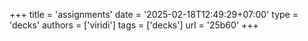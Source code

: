 +++
title = 'assignments'
date = '2025-02-18T12:49:29+07:00'
type = 'decks'
authors = ['viridi']
tags = ['decks']
url = '25b60'
+++
